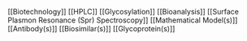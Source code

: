 [[Biotechnology]]
[[HPLC]]
[[Glycosylation]]
[[Bioanalysis]]
[[Surface Plasmon Resonance (Spr) Spectroscopy]]
[[Mathematical Model(s)]]
[[Antibody(s)]]
[[Biosimilar(s)]]
[[Glycoprotein(s)]]
